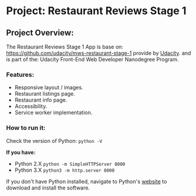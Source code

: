 # Project: Restaurant Reviews Stage 1

## Project Overview:
The Restaurant Reviews Stage 1 App is base on: https://github.com/udacity/mws-restaurant-stage-1 provide by [Udacity](https://www.udacity.com).
and is part of the: Udacity Front-End Web Developer Nanodegree Program.

### Features:

* Responsive layout / images.
* Restaurant listings page.
* Restaurant info page.
* Accessibility.
* Service worker implementation.

### How to run it:
Check the version of Python: `python -V`

**If you have:**
-  Python 2.X
`python -m SimpleHTTPServer 8000`
- Python 3.X
`python3 -m http.server 8000`

If you don't have Python installed, navigate to Python's [website](https://www.python.org/downloads/ "website") to download and install the software.

